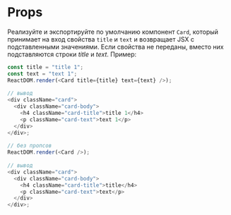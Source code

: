 # Props

Реализуйте и экспортируйте по умолчанию компонент `Card`, который принимает на вход свойства `title` и `text` и возвращает JSX с подставленными значениями. Если свойства не переданы, вместо них подставляются строки *title* и *text*. Пример:

```js
const title = "title 1";
const text = "text 1";
ReactDOM.render(<Card title={title} text={text} />);
 
// вывод
<div className="card">
  <div className="card-body">
    <h4 className="card-title">title 1</h4>
    <p className="card-text">text 1</p>
  </div>
</div>;
 
// без пропсов
ReactDOM.render(<Card />);
 
// вывод
<div className="card">
  <div className="card-body">
    <h4 className="card-title">title</h4>
    <p className="card-text">text</p>
  </div>
</div>;
```